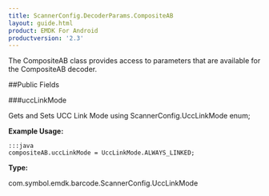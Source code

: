 ```yaml
---
title: ScannerConfig.DecoderParams.CompositeAB
layout: guide.html
product: EMDK For Android
productversion: '2.3'
---
```


The CompositeAB class provides access to parameters that are
 available for the CompositeAB decoder.

##Public Fields

###uccLinkMode

Gets and Sets UCC Link Mode using
  ScannerConfig.UccLinkMode enum;

 

**Example Usage:**
	
	:::java	
	compositeAB.uccLinkMode = UccLinkMode.ALWAYS_LINKED;


**Type:**

com.symbol.emdk.barcode.ScannerConfig.UccLinkMode













